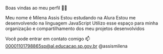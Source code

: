 Boas vindas ao meu perfil 💙💙

 Meu nome é Milena Assis
 Estou estudando na Alura
 Estou me desenvolvendo na linguagem JavaScript
 Utilizo esse espaço para minha organização e compartilhamento dos meu projetos desenvolvidos

 Você pode entrar em contato comigo 📫
 00001101798865sp@al.educacao.sp.gov.br
 @assismilena
